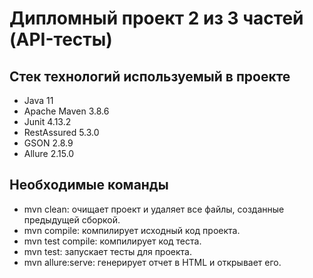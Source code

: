 # Дипломный проект 2 из 3 частей (API-тесты)

## Стек технологий используемый в проекте

- Java 11
- Apache Maven 3.8.6
- Junit 4.13.2
- RestAssured 5.3.0
- GSON 2.8.9
- Allure 2.15.0


## Необходимые команды
- mvn clean: очищает проект и удаляет все файлы, созданные предыдущей сборкой.
- mvn compile: компилирует исходный код проекта.
- mvn test compile: компилирует код теста.
- mvn test: запускает тесты для проекта.
- mvn allure:serve: генерирует отчет в HTML и открывает его.